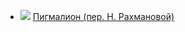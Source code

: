 * ![](/books/prose_classic/Бернард%20Шоу/Пигмалион%20(пер.%20Н.%20Рахмановой).jpg) [Пигмалион (пер. Н. Рахмановой)](/books/prose_classic/Бернард%20Шоу/Пигмалион%20(пер.%20Н.%20Рахмановой))